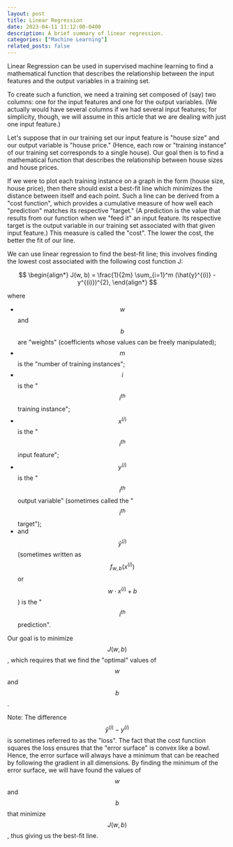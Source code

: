 ```yaml
---
layout: post
title: Linear Regression
date: 2023-04-11 11:12:00-0400
description: A brief summary of linear regression.
categories: ["Machine Learning"]
related_posts: false
---
```


Linear Regression can be used in supervised machine learning to find a mathematical function that describes the relationship between the input features and the output variables in a training set. 

To create such a function, we need a training set composed of (say) two columns: one for the input features and one for the output variables. (We actually would have several columns if we had several input features; for simplicity, though, we will assume in this article that we are dealing with just one input feature.) 

Let's suppose that in our training set our input feature is "house size" and our output variable is "house price." (Hence, each row or "training instance" of our training set corresponds to a single house). Our goal then is to find a mathematical function that describes the relationship between house sizes and house prices. 

If we were to plot each training instance on a graph in the form (house size, house price), then there should exist a best-fit line which minimizes the distance between itself and each point. Such a line can be derived from a "cost function", which provides a cumulative measure of how well each "prediction" matches its respective "target." (A prediction is the value that results from our function when we "feed it" an input feature. Its respective target is the output variable in our training set associated with that given input feature.) This measure is called the "cost". The lower the cost, the better the fit of our line.

We can use linear regression to find the best-fit line; this involves finding the lowest cost associated with the following cost function J:

$$
\begin{align*}
J(w, b) = \frac{1}{2m} \sum_{i=1}^m (\hat{y}^{(i)} - y^{(i)})^{2},
\end{align*}
$$

where 
- $$w$$ and $$b$$ are "weights" (coefficients whose values can be freely manipulated);
- $$m$$ is the "number of training instances";
- $$i$$ is the "$$i^{th}$$ training instance";
- $$x^{(i)}$$ is the "$$i^{th}$$ input feature";
- $$y^{(i)}$$ is the "$$i^{th}$$ output variable" (sometimes called the "$$i^{th}$$ target"); 
- and $$\hat{y}^{(i)}$$ (sometimes written as $$f_{w, b}(x^{(i)})$$ or $$w\cdot x^{(i)} + b$$) is the "$$i^{th}$$ prediction".


Our goal is to minimize $$J(w, b)$$, which requires that we find the "optimal" values of $$w$$ and $$b$$.

Note: The difference $$\hat{y}^{(i)} - y^{(i)}$$ is sometimes referred to as the "loss". The fact that the cost function squares the loss ensures that the "error surface" is convex like a bowl. Hence, the error surface will always have a minimum that can be reached by following the gradient in all dimensions. By finding the minimum of the error surface, we will have found the values of $$w$$ and $$b$$ that minimize $$J(w, b)$$, thus giving us the best-fit line.



